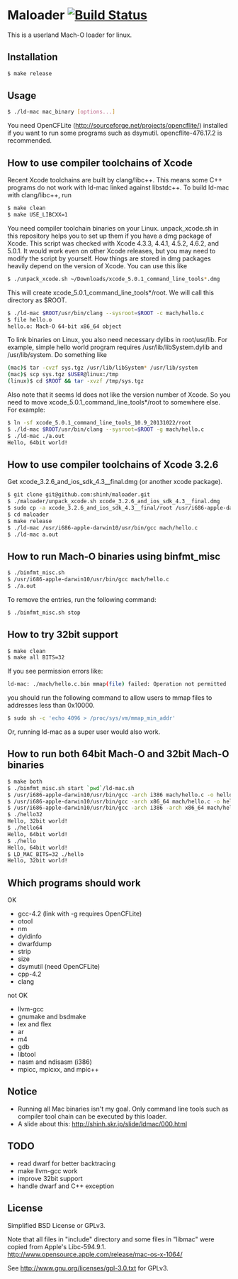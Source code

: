 # Maloader [![Build Status](https://travis-ci.org/shinh/maloader.svg)](https://travis-ci.org/shinh/maloader)
This is a userland Mach-O loader for linux.

## Installation

```bash
$ make release
```
## Usage

```bash
$ ./ld-mac mac_binary [options...]
```
You need OpenCFLite (http://sourceforge.net/projects/opencflite/)
installed if you want to run some programs such as dsymutil.
opencflite-476.17.2 is recommended.

## How to use compiler toolchains of Xcode

Recent Xcode toolchains are built by clang/libc++. This means some C++
programs do not work with ld-mac linked against libstdc++. To build
ld-mac with clang/libc++, run

```bash
$ make clean
$ make USE_LIBCXX=1
```
You need compiler toolchain binaries on your Linux. unpack_xcode.sh in
this repository helps you to set up them if you have a dmg package of
Xcode. This script was checked with Xcode 4.3.3, 4.4.1, 4.5.2, 4.6.2,
and 5.0.1. It would work even on other Xcode releases, but you may
need to modify the script by yourself. How things are stored in dmg
packages heavily depend on the version of Xcode. You can use this like

```bash
$ ./unpack_xcode.sh ~/Downloads/xcode_5.0.1_command_line_tools*.dmg
```

This will create xcode_5.0.1_command_line_tools*/root. We will call
this directory as $ROOT.

```bash
$ ./ld-mac $ROOT/usr/bin/clang --sysroot=$ROOT -c mach/hello.c
$ file hello.o
hello.o: Mach-O 64-bit x86_64 object
```
To link binaries on Linux, you also need necessary dylibs in
root/usr/lib. For example, simple hello world program requires
/usr/lib/libSystem.dylib and /usr/lib/system. Do something like

```bash
(mac)$ tar -cvzf sys.tgz /usr/lib/libSystem* /usr/lib/system
(mac)$ scp sys.tgz $USER@linux:/tmp
(linux)$ cd $ROOT && tar -xvzf /tmp/sys.tgz
```
Also note that it seems ld does not like the version number of
Xcode. So you need to move xcode_5.0.1_command_line_tools*/root to
somewhere else. For example:

```bash
$ ln -sf xcode_5.0.1_command_line_tools_10.9_20131022/root
$ ./ld-mac $ROOT/usr/bin/clang --sysroot=$ROOT -g mach/hello.c
$ ./ld-mac ./a.out
Hello, 64bit world!
```
## How to use compiler toolchains of Xcode 3.2.6

Get xcode_3.2.6_and_ios_sdk_4.3__final.dmg (or another xcode package).

```bash
$ git clone git@github.com:shinh/maloader.git
$ ./maloader/unpack_xcode.sh xcode_3.2.6_and_ios_sdk_4.3__final.dmg
$ sudo cp -a xcode_3.2.6_and_ios_sdk_4.3__final/root /usr/i686-apple-darwin10
$ cd maloader
$ make release
$ ./ld-mac /usr/i686-apple-darwin10/usr/bin/gcc mach/hello.c
$ ./ld-mac a.out
```

## How to run Mach-O binaries using binfmt_misc
```bash
$ ./binfmt_misc.sh
$ /usr/i686-apple-darwin10/usr/bin/gcc mach/hello.c
$ ./a.out
```
To remove the entries, run the following command:

```bash
$ ./binfmt_misc.sh stop
```

## How to try 32bit support

```bash
$ make clean
$ make all BITS=32
```
If you see permission errors like:

```bash
ld-mac: ./mach/hello.c.bin mmap(file) failed: Operation not permitted
```
you should run the following command to allow users to mmap files to
addresses less than 0x10000.

```bash
$ sudo sh -c 'echo 4096 > /proc/sys/vm/mmap_min_addr'
```
Or, running ld-mac as a super user would also work.

## How to run both 64bit Mach-O and 32bit Mach-O binaries
```bash
$ make both
$ ./binfmt_misc.sh start `pwd`/ld-mac.sh
$ /usr/i686-apple-darwin10/usr/bin/gcc -arch i386 mach/hello.c -o hello32
$ /usr/i686-apple-darwin10/usr/bin/gcc -arch x86_64 mach/hello.c -o hello64
$ /usr/i686-apple-darwin10/usr/bin/gcc -arch i386 -arch x86_64 mach/hello.c -o hello
$ ./hello32
Hello, 32bit world!
$ ./hello64
Hello, 64bit world!
$ ./hello
Hello, 64bit world!
$ LD_MAC_BITS=32 ./hello
Hello, 32bit world!
```

## Which programs should work

OK

- gcc-4.2 (link with -g requires OpenCFLite)
- otool
- nm
- dyldinfo
- dwarfdump
- strip
- size
- dsymutil (need OpenCFLite)
- cpp-4.2
- clang

not OK

- llvm-gcc
- gnumake and bsdmake
- lex and flex
- ar
- m4
- gdb
- libtool
- nasm and ndisasm (i386)
- mpicc, mpicxx, and mpic++

## Notice

- Running all Mac binaries isn't my goal. Only command line tools such
  as compiler tool chain can be executed by this loader.
- A slide about this: http://shinh.skr.jp/slide/ldmac/000.html

## TODO

- read dwarf for better backtracing
- make llvm-gcc work
- improve 32bit support
- handle dwarf and C++ exception

## License

Simplified BSD License or GPLv3.

Note that all files in "include" directory and some files in "libmac"
were copied from Apple's Libc-594.9.1.
http://www.opensource.apple.com/release/mac-os-x-1064/

See http://www.gnu.org/licenses/gpl-3.0.txt for GPLv3.
